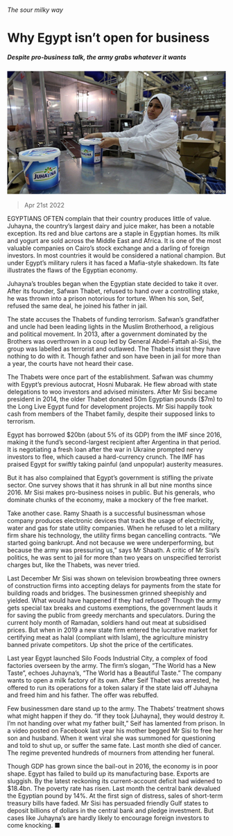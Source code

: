 ###### The sour milky way

# Why Egypt isn’t open for business 

##### Despite pro-business talk, the army grabs whatever it wants 

![image](images/20220423_map502_1.jpg) 

> Apr 21st 2022 

EGYPTIANS OFTEN complain that their country produces little of value. Juhayna, the country’s largest dairy and juice maker, has been a notable exception. Its red and blue cartons are a staple in Egyptian homes. Its milk and yogurt are sold across the Middle East and Africa. It is one of the most valuable companies on Cairo’s stock exchange and a darling of foreign investors. In most countries it would be considered a national champion. But under Egypt’s military rulers it has faced a Mafia-style shakedown. Its fate illustrates the flaws of the Egyptian economy.

Juhayna’s troubles began when the Egyptian state decided to take it over. After its founder, Safwan Thabet, refused to hand over a controlling stake, he was thrown into a prison notorious for torture. When his son, Seif, refused the same deal, he joined his father in jail.


The state accuses the Thabets of funding terrorism. Safwan’s grandfather and uncle had been leading lights in the Muslim Brotherhood, a religious and political movement. In 2013, after a government dominated by the Brothers was overthrown in a coup led by General Abdel-Fattah al-Sisi, the group was labelled as terrorist and outlawed. The Thabets insist they have nothing to do with it. Though father and son have been in jail for more than a year, the courts have not heard their case.

The Thabets were once part of the establishment. Safwan was chummy with Egypt’s previous autocrat, Hosni Mubarak. He flew abroad with state delegations to woo investors and advised ministers. After Mr Sisi became president in 2014, the older Thabet donated 50m Egyptian pounds ($7m) to the Long Live Egypt fund for development projects. Mr Sisi happily took cash from members of the Thabet family, despite their supposed links to terrorism.

Egypt has borrowed $20bn (about 5% of its GDP) from the IMF since 2016, making it the fund’s second-largest recipient after Argentina in that period. It is negotiating a fresh loan after the war in Ukraine prompted nervy investors to flee, which caused a hard-currency crunch. The IMF has praised Egypt for swiftly taking painful (and unpopular) austerity measures.

But it has also complained that Egypt’s government is stifling the private sector. One survey shows that it has shrunk in all but nine months since 2016. Mr Sisi makes pro-business noises in public. But his generals, who dominate chunks of the economy, make a mockery of the free market.

Take another case. Ramy Shaath is a successful businessman whose company produces electronic devices that track the usage of electricity, water and gas for state utility companies. When he refused to let a military firm share his technology, the utility firms began cancelling contracts. “We started going bankrupt. And not because we were underperforming, but because the army was pressuring us,” says Mr Shaath. A critic of Mr Sisi’s politics, he was sent to jail for more than two years on unspecified terrorist charges but, like the Thabets, was never tried.

Last December Mr Sisi was shown on television browbeating three owners of construction firms into accepting delays for payments from the state for building roads and bridges. The businessmen grinned sheepishly and yielded. What would have happened if they had refused? Though the army gets special tax breaks and customs exemptions, the government lauds it for saving the public from greedy merchants and speculators. During the current holy month of Ramadan, soldiers hand out meat at subsidised prices. But when in 2019 a new state firm entered the lucrative market for certifying meat as halal (compliant with Islam), the agriculture ministry banned private competitors. Up shot the price of the certificates.

Last year Egypt launched Silo Foods Industrial City, a complex of food factories overseen by the army. The firm’s slogan, “The World has a New Taste”, echoes Juhayna’s, “The World has a Beautiful Taste.” The company wants to open a milk factory of its own. After Seif Thabet was arrested, he offered to run its operations for a token salary if the state laid off Juhayna and freed him and his father. The offer was rebuffed.

Few businessmen dare stand up to the army. The Thabets’ treatment shows what might happen if they do. “If they took [Juhayna], they would destroy it. I’m not handing over what my father built,” Seif has lamented from prison. In a video posted on Facebook last year his mother begged Mr Sisi to free her son and husband. When it went viral she was summoned for questioning and told to shut up, or suffer the same fate. Last month she died of cancer. The regime prevented hundreds of mourners from attending her funeral.

Though GDP has grown since the bail-out in 2016, the economy is in poor shape. Egypt has failed to build up its manufacturing base. Exports are sluggish. By the latest reckoning its current-account deficit had widened to $18.4bn. The poverty rate has risen. Last month the central bank devalued the Egyptian pound by 14%. At the first sign of distress, sales of short-term treasury bills have faded. Mr Sisi has persuaded friendly Gulf states to deposit billions of dollars in the central bank and pledge investment. But cases like Juhayna’s are hardly likely to encourage foreign investors to come knocking. ■

